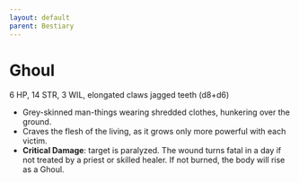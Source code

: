 ```yaml
---
layout: default
parent: Bestiary
---
```


# Ghoul

6 HP, 14 STR, 3 WIL, elongated claws jagged teeth (d8+d6)

- Grey-skinned man-things wearing shredded clothes, hunkering over the ground.
- Craves the flesh of the living, as it grows only more powerful with each victim.
- **Critical Damage**: target is paralyzed. The wound turns fatal in a day if not treated by a priest or skilled healer. If not burned, the body will rise as a Ghoul.
